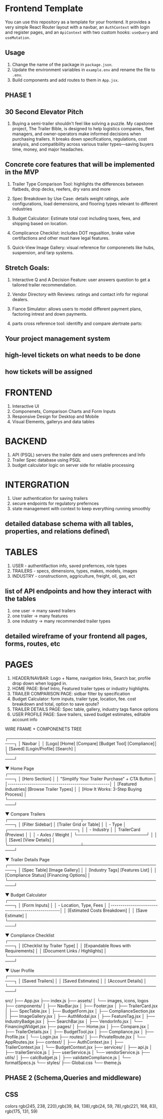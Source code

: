 # Frontend Template

You can use this repository as a template for your frontend. It provides a very simple
React Router layout with a navbar, an `AuthContext` with login and register pages, and an
`ApiContext` with two custom hooks: `useQuery` and `useMutation`.

## Usage

1. Change the name of the package in `package.json`.
2. Update the environment variables in `example.env` and rename the file to `.env`.
3. Build components and add routes to them in `App.jsx`.


## PHASE 1
## 30 Second Elevator Pitch
1. Buying a semi-trailer shouldn't feel like solving a puzzle. My capstone project, The Trailer Bible, is designed to help logistics companies, fleet managers, and owner-operators make informed decisions when purchasing trailers. It breaks down specifications, regulations, cost analysis, and compatibility across various trailer types—saving buyers time, money, and major headaches.

## Concrete core features that will be implemented in the MVP
1. Trailer Type Comparison Tool:
highlights the differences between flatbeds, drop decks, reefers, dry vans and more

2. Spec Breakdown by Use Case:
details weight ratings, axle configurations, load demensions, and flooring types 
relevant to different industries

3. Budget Calculator:
Estimate total cost including taxes, fees, and shipping based on location.

4. Complicance Checklist:
includes DOT regualtion, brake valve certifactions and other must have legal features.

5. Quick-View Image Gallery:
visual reference for componenets like hubs, suspension, and tarp systems.

## Stretch Goals:
1. Interactive Q and A Decision Feature:
user answers question to get a tailored trailer recommendation.

2. Vendor Directory with Reviews:
ratings and contact info for regional dealers.

3. Fiance Simulator:
allows users to model different payment plans, factoring intrest and down payments.

4. parts cross reference tool:
identifty and compare alertnate parts:


## Your project management system
## high-level tickets on what needs to be done
## how tickets will be assigned

 # FRONTEND
 1. Interactive UI
 2. Componenets, Comparison Charts and Form Inputs
 3. Responsive Design for Desktop and Mobile
 4. Visual Elements, gallerys and data tables

 # BACKEND
 1. API (PSQL) servers the trailer date and users preferences and Info
 2. Trailer Spec database using PSQL
 3. budget calculator logic on server side for reliable processing

 # INTERGRATION 
 1. User authentication for saving trailers
 2. secure endpoints for regulatory prefernces 
 3. state management with context to keep everything running smoothly


 ## detailed database schema with all tables, properties, and relations defined\
  # TABLES
  1. USER - authentifaction info, saved prefernces, role types
  2. TRAILERS - specs, dimensions, types, makes, models, images
  3. INDUSTRY - constructionm, aggriculture, freight, oil, gas, ect

## list of API endpoints and how they interact with the tables
1. one user -> many saved trailers
2. one trailer -> many features
3. one industry -> many recommended trailer types

## detailed wireframe of your frontend all pages, forms, routes, etc
# PAGES
1. HEADER/NAVBAR: Logo + Name, navigation links, Search bar, profile drop down when logged in. 
2. HOME PAGE: Brief Intro, Featured trailer types or industry highlights.
3. TRAILER COMPARISON PAGE: sidbar filter by specification
4. Budget Calculator: form inputs, trailer type, location, fee. cost breakdown and total, option to save qoute?
5. TRAILER DETAILS PAGE: Spec table, gallery, industry tags fiance options
6. USER PROFILE PAGE: Save trailers, saved budget estimates, editable account info

WIRE FRAME + COMPONENETS TREE

┌────────────────────────────────────────────────────┐
│                        Navbar                      │
│  [Logo] [Home] [Compare] [Budget Tool] [Compliance]│
│        [Saved] [Login/Profile] [Search]           │
└────────────────────────────────────────────────────┘

▼ Home Page
┌────────────────────────────────────────────────────┐
│ [Hero Section]                                     │
│  "Simplify Your Trailer Purchase" + CTA Button     │
│----------------------------------------------------│
│ [Featured Industries] [Browse Trailer Types]       │
│ [How It Works: 3-Step Buying Process]              │
└────────────────────────────────────────────────────┘

▼ Compare Trailers
┌────────────────────────┬───────────────────────────┐
│ [Filter Sidebar]       │ [Trailer Grid or Table]   │
│ - Type                 │ ┌───────────────────────┐ │
│ - Industry             │ │ TrailerCard (Preview) │ │
│ - Axles / Weight       │ └───────────────────────┘ │
│                        │ [Save] [View Details]     │
└────────────────────────┴───────────────────────────┘

▼ Trailer Details Page
┌────────────────────────────────────────────────────┐
│ [Spec Table] [Image Gallery]                       │
│ [Industry Tags] [Features List]                    │
│ [Compliance Status] [Financing Options]            │
└────────────────────────────────────────────────────┘

▼ Budget Calculator
┌────────────────────────────────────────────────────┐
│ [Form Inputs]                                      │
│ - Location, Type, Fees                             │
│----------------------------------------------------│
│ [Estimated Costs Breakdown]                        │
│ [Save Estimate]                                    │
└────────────────────────────────────────────────────┘

▼ Compliance Checklist
┌────────────────────────────────────────────────────┐
│ [Checklist by Trailer Type]                        │
│ [Expandable Rows with Requirements]                │
│ [Document Links / Highlights]                      │
└────────────────────────────────────────────────────┘

▼ User Profile
┌────────────────────────────────────────────────────┐
│ [Saved Trailers]                                   │
│ [Saved Estimates]                                  │
│ [Account Details]                                  │
└────────────────────────────────────────────────────┘


src/
├── App.jsx
├── index.js
├── assets/
│   └── images, icons, logos
├── components/
│   ├── NavBar.jsx
│   ├── Footer.jsx
│   ├── TrailerCard.jsx
│   ├── SpecTable.jsx
│   ├── BudgetForm.jsx
│   ├── ComplianceSection.jsx
│   ├── ImageGallery.jsx
│   ├── AuthModal.jsx
│   ├── FeatureTag.jsx
│   ├── IndustryBadge.jsx
│   ├── SearchBar.jsx
│   ├── VendorInfo.jsx
│   └── FinancingWidget.jsx
├── pages/
│   ├── Home.jsx
│   ├── Compare.jsx
│   ├── TrailerDetails.jsx
│   ├── BudgetTool.jsx
│   ├── Compliance.jsx
│   ├── Profile.jsx
│   └── Login.jsx
├── routes/
│   ├── PrivateRoute.jsx
│   └── AppRoutes.jsx
├── context/
│   ├── AuthContext.jsx
│   ├── TrailerContext.jsx
│   └── BudgetContext.jsx
├── services/
│   ├── api.js 
│   ├── trailerService.js
│   ├── userService.js
│   └── vendorService.js
├── utils/
│   ├── calcBudget.js
│   ├── validateCompliance.js
│   └── formatSpecs.js
└── styles/
    ├── Global.css
    └── theme.js

## PHASE 2 (Schema,Queries and middleware)

## CSS
colors rgb(245, 238, 220),rgb(39, 84, 138),rgb(24, 59, 78),rgb(221, 168, 83),  rgb(175, 131, 59) 


